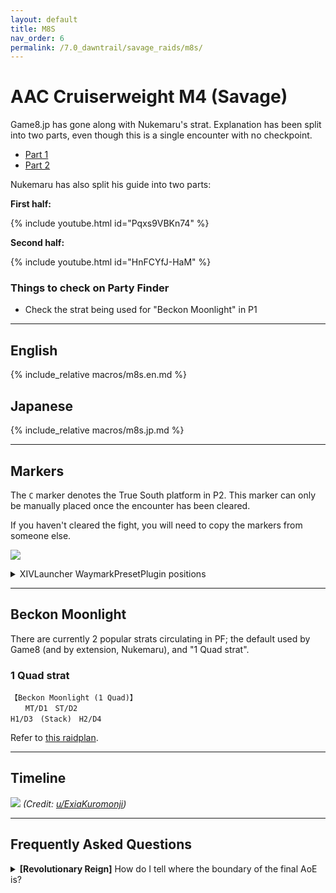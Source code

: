 ```yaml
---
layout: default
title: M8S
nav_order: 6
permalink: /7.0_dawntrail/savage_raids/m8s/
---
```


# AAC Cruiserweight M4 (Savage)

Game8.jp has gone along with Nukemaru's strat. Explanation has been split into two
parts, even though this is a single encounter with no checkpoint.

- [Part 1](https://game8.jp/ff14/681843)
- [Part 2](https://game8.jp/ff14/681846)

Nukemaru has also split his guide into two parts:

**First half:**

{% include youtube.html id="Pqxs9VBKn74" %}

**Second half:**

{% include youtube.html id="HnFCYfJ-HaM" %}

### Things to check on Party Finder

- Check the strat being used for "Beckon Moonlight" in P1

---

## English

{% include_relative macros/m8s.en.md %}

## Japanese

{% include_relative macros/m8s.jp.md %}

---

## Markers

The `C` marker denotes the True South platform in P2. This marker can only be 
manually placed once the encounter has been cleared.

If you haven't cleared the fight, you will need to copy the markers from 
someone else.

![]({{site.baseurl}}/images/7.0_dawntrail/m8s/markers.jpg)

<details markdown=block>
<summary>XIVLauncher WaymarkPresetPlugin positions</summary>

```json
{
  "Name":"M8S",
  "MapID":1026,
  "A":{"X":100.0,"Y":0.0,"Z":89.2,"ID":0,"Active":true},
  "B":{"X":110.8,"Y":0.0,"Z":100.0,"ID":1,"Active":true},
  "C":{"X":100.0,"Y":-150.0,"Z":117.5,"ID":2,"Active":true},
  "D":{"X":89.2,"Y":0.0,"Z":100.0,"ID":3,"Active":true},
  "One":{"X":92.363,"Y":0.0,"Z":92.363,"ID":4,"Active":true},
  "Two":{"X":107.637,"Y":0.0,"Z":92.363,"ID":5,"Active":true},
  "Three":{"X":107.637,"Y":0.0,"Z":107.637,"ID":6,"Active":true},
  "Four":{"X":92.363,"Y":0.0,"Z":107.637,"ID":7,"Active":true}
}
```

</details>

---

## Beckon Moonlight

There are currently 2 popular strats circulating in PF; the default used by Game8 (and by extension, Nukemaru), and "1 Quad strat".

### 1 Quad strat

```
【Beckon Moonlight (1 Quad)】
　　MT/D1　ST/D2
H1/D3　(Stack)　H2/D4
```

Refer to [this raidplan](https://raidplan.io/plan/WFsLBku1C9Iyxneu).

---

## Timeline

![](https://lh3.googleusercontent.com/pw/AP1GczPTjyeP9Ef5LVcMUp_XufrE5V-6durmYTTvUlUN9Vkv_x86sYnZ2-iBwHY4wfeLFlZpRlcGHvyMoHxL58ovKqO6sj-R91yBfTFIu44-NdAvHStP4fd6jLP8xaCmwiHvcfikx8OqAVXyLDSLeACilAc1=w1597-h911-s-no-gm?authuser=0)
*(Credit: [u/ExiaKuromonji](https://www.reddit.com/r/ffxiv/comments/1jrkbbt/spoiler_72_m8s_timeline/))*

---

## Frequently Asked Questions

<details markdown=block>
<summary>
  <b>[Revolutionary Reign]</b> How do I tell where the boundary of the final AoE is?
</summary>
<table>
  <tr>
    <td>
      <p>Use the previous set of four small AoEs (when the boss first dashes) 
      as a guide.</p>
      <p>In particular, pay attention to the AoEs on the sides of where the boss 
      will dash- the final AoE's range reaches roughly the same limits as the 
      small AoEs.</p>
    </td>
  </tr>
  <tr>
    <td>
      <img src="{{site.baseurl}}/images/7.0_dawntrail/m8s/revolutionary_reign.jpg">
    </td>
  </tr>
</table>
</details>

<script data-goatcounter="https://xivjpraids.goatcounter.com/count"
        async src="//gc.zgo.at/count.js"></script>
